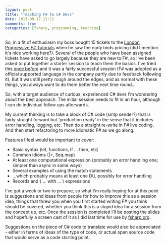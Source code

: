 ```yaml
---
layout: post
title: "Teaching F# to C# Devs"
date: 2013-09-17 11:12
comments: true
categories: [fsharp, programming, teaching]
---
```

So, in a fit of enthusiasm my boss bought 15 tickets to the [London Progressive F# Tutorials]("http://skillsmatter.com/event/scala/progressive-f-tutorials-2013") when he saw the early birds pricing (did I mention it's nice working here?). Several of the people who have been assigned tickets have asked to go largely because they are new to F#, so I've been asked to put together a starter session to teach them the basics. I've tried this [once before]("https//blog.mavnn.co.uk/an-introduction-to-f-screencast-and-pdf-slide") and it was a fairly successful session (F# was adopted as a official supported language in the company partly due to feedback following it). But it was still pretty rough around the edges, and as normal with these things, you always want to do them better the next time round...

So, with a target audience of curious, experienced C# devs I'm wondering about the best approach. The initial session needs to fit in an hour, although I can do individual follow ups afterwards.

My current thinking is to take a block of C# code (smtp sender?) that is fairly straight forward but 'production ready' in the sense that it includes error handling, logging, etc. Then do a straight re-write in F# live coding. And then start refactoring to more idiomatic F# as we go along.

Features I feel would be important to cover:

* Basic syntax (let, functions, if ... then, etc)
* Common idioms (|>, Seq.map)
* At least one computational expression (probably an error handling one; simpler than async in some ways)
* Several examples of using the match statements
* ...which probably means at least one DU, possibly for error handling
* Records and { ... with ... } expressions

I've got a week or two to prepare, so what I'm really hoping for at this point is suggestions and ideas from people for how to improve this as a session idea, things that threw you when you first started writing F# you think should be covered, whether you think this is a stupid idea for a session from the concept up, etc. Once the session is completed I'll be posting the slides and hopefully a screen cast of it as I did last time for use by [fsharp.org]("http://fsharp.org").

Suggestions on the piece of C# code to translate would also be appreciated - either in terms of ideas of the type of code, or actual open source code that would serve as a code starting point.
